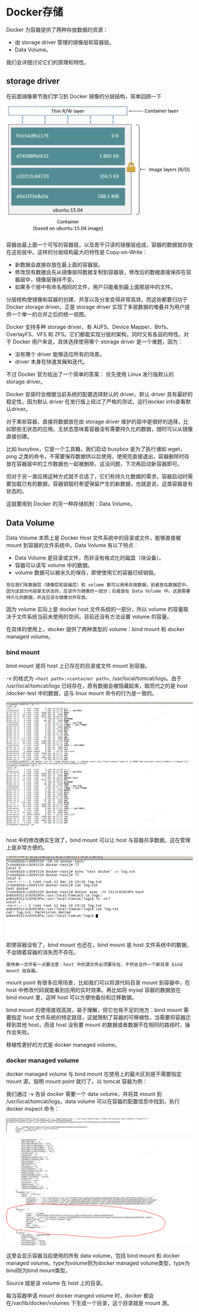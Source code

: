 # Docker存储

Docker 为容器提供了两种存放数据的资源：

- 由 storage driver 管理的镜像层和容器层。
- Data Volume。

我们会详细讨论它们的原理和特性。

## storage driver

在前面镜像章节我们学习到 Docker 镜像的分层结构，简单回顾一下

![host网络](/assets/Docker分层结构.webp)

容器由最上面一个可写的容器层，以及若干只读的镜像层组成，容器的数据就存放在这些层中。这样的分层结构最大的特性是 Copy-on-Write：

- 新数据会直接存放在最上面的容器层。
- 修改现有数据会先从镜像层将数据复制到容器层，修改后的数据直接保存在容器层中，镜像层保持不变。
- 如果多个层中有命名相同的文件，用户只能看到最上面那层中的文件。

分层结构使镜像和容器的创建、共享以及分发变得非常高效，而这些都要归功于 Docker storage driver。正是 storage driver 实现了多层数据的堆叠并为用户提供一个单一的合并之后的统一视图。

Docker 支持多种 storage driver，有 AUFS、Device Mapper、Btrfs、OverlayFS、VFS 和 ZFS。它们都能实现分层的架构，同时又有各自的特性。对于 Docker 用户来说，具体选择使用哪个 storage driver 是一个难题，因为：

- 没有哪个 driver 能够适应所有的场景。
- driver 本身在快速发展和迭代。

不过 Docker 官方给出了一个简单的答案：
优先使用 Linux 发行版默认的 storage driver。

Docker 安装时会根据当前系统的配置选择默认的 driver。默认 driver 具有最好的稳定性，因为默认 driver 在发行版上经过了严格的测试，运行docker info查看默认driver。


对于某些容器，直接将数据放在由 storage driver 维护的层中是很好的选择，比如那些无状态的应用。无状态意味着容器没有需要持久化的数据，随时可以从镜像直接创建。

比如 busybox，它是一个工具箱，我们启动 busybox 是为了执行诸如 wget，ping 之类的命令，不需要保存数据供以后使用，使用完直接退出，容器删除时存放在容器层中的工作数据也一起被删除，这没问题，下次再启动新容器即可。

但对于另一类应用这种方式就不合适了，它们有持久化数据的需求，容器启动时需要加载已有的数据，容器销毁时希望保留产生的新数据，也就是说，这类容器是有状态的。

这就要用到 Docker 的另一种存储机制：Data Volume。

## Data Volume

Data Volume 本质上是 Docker Host 文件系统中的目录或文件，能够直接被 mount 到容器的文件系统中。Data Volume 有以下特点：

- Data Volume 是目录或文件，而非没有格式化的磁盘（块设备）。
- 容器可以读写 volume 中的数据。
- volume 数据可以被永久的保存，即使使用它的容器已经销毁。

`现在我们有数据层（镜像层和容器层）和 volume 都可以用来存放数据，前者放在数据层中。因为这部分内容是无状态的，应该作为镜像的一部分；后者放在 Data Volume 中。这是需要持久化的数据，并且应该与镜像分开存放。`

因为 volume 实际上是 docker host 文件系统的一部分，所以 volume 的容量取决于文件系统当前未使用的空间，目前还没有方法设置 volume 的容量。

在具体的使用上，docker 提供了两种类型的 volume：bind mount 和 docker managed volume。

### bind mount

bind mount 是将 host 上已存在的目录或文件 mount 到容器。

-v 的格式为 `<host path>:<container path>`, /usr/local/tomcat/logs。由于 /usr/local/tomcat/logs 已经存在，原有数据会被隐藏起来，取而代之的是 host /docker-test 中的数据，这与 linux mount 命令的行为是一致的。

![datavolume-1](/assets/datavolume-1.PNG)

host 中的修改确实生效了，bind mount 可以让 host 与容器共享数据。这在管理上是非常方便的。

![datavolume-1](/assets/datavolume-2.PNG)

即使容器没有了，bind mount 也还在，bind mount 是 host 文件系统中的数据，不会随着容器的消失而不存在。

`使用单一文件有一点要注意：host 中的源文件必须要存在，不然会当作一个新目录 bind mount 给容器。`

mount point 有很多应用场景，比如我们可以将源代码目录 mount 到容器中，在 host 中修改代码就能看到应用的实时效果。再比如将 mysql 容器的数据放在 bind mount 里，这样 host 可以方便地备份和迁移数据。

bind mount 的使用直观高效，易于理解，但它也有不足的地方：bind mount 需要指定 host 文件系统的特定路径，这就限制了容器的可移植性，当需要将容器迁移到其他 host，而该 host 没有要 mount 的数据或者数据不在相同的路径时，操作会失败。

移植性更好的方式是 docker managed volume。

### docker managed volume

docker managed volume 与 bind mount 在使用上的最大区别是不需要指定 mount 源，指明 mount point 就行了。以 tomcat 容器为例：

我们通过 -v 告诉 docker 需要一个 data volume，并将其 mount 到 /usr/local/tomcat/logs。data volume 可以在容器的配置信息中找到，执行 docker inspect 命令：

![docker-managed-volume-1](/assets/docker-managed-volume-1.PNG)

![docker-managed-volume-1](/assets/docker-managed-volume-2.PNG)

这里会显示容器当前使用的所有 data volume，包括 bind mount 和 docker managed volume。type为volume则为docker managed volume类型，type为bind则为bind mount类型。

Source 就是该 volume 在 host 上的目录。

每当容器申请 mount docker manged volume 时，docker 都会在/var/lib/docker/volumes 下生成一个目录，这个目录就是 mount 源。




